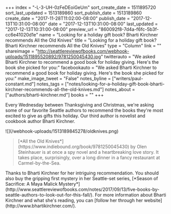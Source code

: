 +++
index = "-L-3-UH-0zFeDEoiGeUm"
sort_create_date = 1511895720
sort_last_updated = 1513189860
sort_publish_date = 1513189860
create_date = "2017-11-28T11:02:00-08:00"
publish_date = "2017-12-13T10:31:00-08:00"
date = "2017-12-13T10:31:00-08:00"
last_updated = "2017-12-13T10:31:00-08:00"
preview_url = "860092f8-7d4a-f6fc-5b3f-cc6e41020d1e"
name = "Looking for a holiday gift book? Bharti Kirchner recommends All the Old Knives"
title = "Looking for a holiday gift book? Bharti Kirchner recommends All the Old Knives"
type = "Column"
link = ""
shareimage = "http://seattlereviewofbooks.com/webhook-uploads/1511895520892/9781250045430.jpg"
twitterauto = "We asked Bharti Kirchner to recommend a good book for holiday giving. Here's the book she picked for you:"
facebookauto = "We asked Bharti Kirchner to recommend a good book for holiday giving. Here's the book she picked for you:"
make_image_tweet = "False"
notes_byline = ["writers/paul-constant.md"]
notes_tags = ["notes/looking-for-a-holiday-gift-book-bharti-kirchner-recommends-all-the-old-knives.md"]
notes_about = ["authors/bharti-kirchner.md"]
books = ""
+++
<p class="intro">Every Wednesday between Thanksgiving and Christmas, we're asking some of our favorite Seattle authors to recommend the books they're most excited to give as gifts this holiday. Our third author is novelist and cookbook author Bharti Kirchner.</p>

<p class="image">![](/webhook-uploads/1513189845278/oldknives.png)</p>

<blockquote>[*All the Old Knives*](https://www.indiebound.org/book/9781250045430) by Olen Steinhauer is at once a spy novel and a heartbreaking love story. It takes place, surprisingly, over a long dinner in a fancy restaurant at Carmel-by-the-Sea.</blockquote>

<p class="footer">Thanks to Bharti Kirchner for her intriguing recommendation. You should also buy the gripping first mystery in her Seattle-set series, [*Season of Sacrifice: A Maya Malick Mystery*](http://www.seattlereviewofbooks.com/notes/2017/09/13/five-books-by-seattle-authors-to-look-out-for-this-fall/). For more information about Bharti Kirchner and what she's reading, you can [follow her through her website](http://www.bhartikirchner.com/).</p>